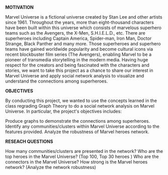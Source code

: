 **MOTIVATION**

Marvel Universe is a fictional universe created by Stan Lee and other artists since 1961. Throughout the years, more than eight-thousand characters have been built within this universe which consists of marvelous superhero teams such as the Avengers, the X-Men, S.H.I.E.L.D., etc. There are superheroes including Captain America, Spider-man, Iron Man, Doctor Strange, Black Panther and many more. Those superheroes and superhero teams have gained worldwide popularity and become cultural icons via recent blockbuster film series (The Avengers), enabling Marvel to be a pioneer of transmedia storytelling in the modern media. Having huge respect for the creators and being fascinated with the characters and stories, we want to take this project as a chance to share our interest in Marvel Universe and apply social network analysis to visualize and understand the connections among superheroes.

**OBJECTIVES**

By conducting this project, we wanted to use the concepts learned in the class regrading Graph Theory to do a social network analysis on Marvel Universe. In particular, the project's objectives includes:

Produce graphs to demonstrate the connections among superheroes.
Identify any communities/clusters within Marvel Universe according to the features provided.
Analyze the robustness of Marvel heroes network.

**RESEACH QUESTIONS**

How many communities/clusters are presented in the network?
Who are the top heroes in the Marvel Universe? (Top 100, Top 30 heroes )
Who are the connectors in the Marvel Universe?
How strong is the Marvel heroes network? (Analyze the network robustness)

